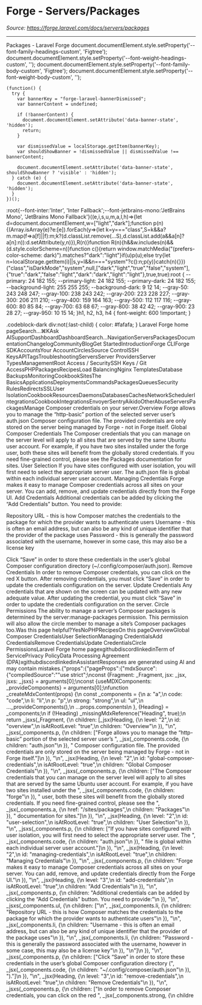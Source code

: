 # Forge - Servers/Packages

*Source: https://forge.laravel.com/docs/servers/packages*

---

Packages - Laravel Forge
              document.documentElement.style.setProperty('--font-family-headings-custom', 'Figtree');
              document.documentElement.style.setProperty('--font-weight-headings-custom', '');
              document.documentElement.style.setProperty('--font-family-body-custom', 'Figtree');
              document.documentElement.style.setProperty('--font-weight-body-custom', '');
            
    (function() {
      try {
        var bannerKey = "forge-laravel-bannerDismissed";
        var bannerContent = undefined;
        
        if (!bannerContent) {
          document.documentElement.setAttribute('data-banner-state', 'hidden');
          return;
        }
        
        var dismissedValue = localStorage.getItem(bannerKey);
        var shouldShowBanner = !dismissedValue || dismissedValue !== bannerContent;
        
        document.documentElement.setAttribute('data-banner-state', shouldShowBanner ? 'visible' : 'hidden');
      } catch (e) {
        document.documentElement.setAttribute('data-banner-state', 'hidden');
      }
    })();
  :root{--font-inter:'Inter', 'Inter Fallback';--font-jetbrains-mono:'JetBrains Mono', 'JetBrains Mono Fallback'}((e,i,s,u,m,a,l,h)=>{let d=document.documentElement,w=["light","dark"];function p(n){(Array.isArray(e)?e:[e]).forEach(y=>{let k=y==="class",S=k&&a?m.map(f=>a[f]||f):m;k?(d.classList.remove(...S),d.classList.add(a&&a[n]?a[n]:n)):d.setAttribute(y,n)}),R(n)}function R(n){h&&w.includes(n)&&(d.style.colorScheme=n)}function c(){return window.matchMedia("(prefers-color-scheme: dark)").matches?"dark":"light"}if(u)p(u);else try{let n=localStorage.getItem(i)||s,y=l&&n==="system"?c():n;p(y)}catch(n){}})("class","isDarkMode","system",null,["dark","light","true","false","system"],{"true":"dark","false":"light","dark":"dark","light":"light"},true,true):root {
    --primary: 24 182 155;
    --primary-light: 24 182 155;
    --primary-dark: 24 182 155;
    --background-light: 255 255 255;
    --background-dark: 9 12 14;
    --gray-50: 243 248 247;
    --gray-100: 238 243 242;
    --gray-200: 223 228 227;
    --gray-300: 206 211 210;
    --gray-400: 159 164 163;
    --gray-500: 112 117 116;
    --gray-600: 80 85 84;
    --gray-700: 63 68 67;
    --gray-800: 38 42 42;
    --gray-900: 23 28 27;
    --gray-950: 10 15 14;
  }h1, h2, h3, h4 {
    font-weight: 600 !important;
}

.codeblock-dark div:not(:last-child) {
    color: #fafafa;
}
Laravel Forge home pageSearch...⌘KAsk AISupportDashboardDashboardSearch...NavigationServersPackagesDocumentationChangelogCommunityBlogGet StartedIntroductionForge CLIForge SDKAccountsYour AccountCirclesSource ControlSSH KeysAPITagsTroubleshootingServersServer ProvidersServer TypesManagementRoot Access / SecuritySSH Keys / Git AccessPHPPackagesRecipesLoad BalancingNginx TemplatesDatabase BackupsMonitoringCookbookSitesThe BasicsApplicationsDeploymentsCommandsPackagesQueuesSecurity RulesRedirectsSSLUser IsolationCookbookResourcesDaemonsDatabasesCachesNetworkSchedulerIntegrationsCookbookIntegrationsEnvoyerSentryAikidoOtherAbuseServersPackagesManage Composer credentials on your server.​Overview
Forge allows you to manage the “http-basic” portion of the selected server user’s auth.json Composer configuration file. The provided credentials are only stored on the server being managed by Forge - not in Forge itself.
​Global Composer Credentials
The Composer credentials that you can manage on the server level will apply to all sites that are served by the same Ubuntu user account. For example, if you have two sites installed under the forge user, both these sites will benefit from the globally stored credentials. If you need fine-grained control, please see the Packages documentation for sites.
​User Selection
If you have sites configured with user isolation, you will first need to select the appropriate server user. The auth.json file is global within each individual server user account.
​Managing Credentials
Forge makes it easy to manage Composer credentials across all sites on your server. You can add, remove, and update credentials directly from the Forge UI.
​Add Credentials
Additional credentials can be added by clicking the “Add Credentials” button. You need to provide:

Repository URL - this is how Composer matches the credentials to the package for which the provider wants to authenticate users
Username - this is often an email address, but can also be any kind of unique identifier that the provider of the package uses
Password - this is generally the password associated with the username, however in some case, this may also be a license key

Click “Save” in order to store these credentials in the user’s global Composer configuration directory (~/.config/composer/auth.json).
​Remove Credentials
In order to remove Composer credentials, you can click on the red X button.
After removing credentials, you must click “Save” in order to update the credentials configuration on the server.
​Update Credentials
Any credentials that are shown on the screen can be updated with any new adequate value.
After updating the credential, you must click “Save” in order to update the credentials configuration on the server.
​Circle Permissions
The ability to manage a server’s Composer packages is determined by the server:manage-packages permission. This permission will also allow the circle member to manage a site’s Composer packages too.Was this page helpful?YesNoPHPRecipesOn this pageOverviewGlobal Composer CredentialsUser SelectionManaging CredentialsAdd CredentialsRemove CredentialsUpdate CredentialsCircle PermissionsLaravel Forge home pagexgithubdiscordlinkedinTerm of ServicePrivacy PolicyData Processing Agreement (DPA)xgithubdiscordlinkedinAssistantResponses are generated using AI and may contain mistakes.{"props":{"pageProps":{"mdxSource":{"compiledSource":"\"use strict\";\nconst {Fragment: _Fragment, jsx: _jsx, jsxs: _jsxs} = arguments[0];\nconst {useMDXComponents: _provideComponents} = arguments[0];\nfunction _createMdxContent(props) {\n  const _components = {\n    a: \"a\",\n    code: \"code\",\n    li: \"li\",\n    p: \"p\",\n    strong: \"strong\",\n    ul: \"ul\",\n    ..._provideComponents(),\n    ...props.components\n  }, {Heading} = _components;\n  if (!Heading) _missingMdxReference(\"Heading\", true);\n  return _jsxs(_Fragment, {\n    children: [_jsx(Heading, {\n      level: \"2\",\n      id: \"overview\",\n      isAtRootLevel: \"true\",\n      children: \"Overview\"\n    }), \"\\n\", _jsxs(_components.p, {\n      children: [\"Forge allows you to manage the “http-basic” portion of the selected server user’s \", _jsx(_components.code, {\n        children: \"auth.json\"\n      }), \" Composer configuration file. The provided credentials are only stored on the server being managed by Forge - not in Forge itself.\"]\n    }), \"\\n\", _jsx(Heading, {\n      level: \"2\",\n      id: \"global-composer-credentials\",\n      isAtRootLevel: \"true\",\n      children: \"Global Composer Credentials\"\n    }), \"\\n\", _jsxs(_components.p, {\n      children: [\"The Composer credentials that you can manage on the server level will apply to all sites that are served by the same Ubuntu user account. For example, if you have two sites installed under the \", _jsx(_components.code, {\n        children: \"forge\"\n      }), \" user, both these sites will benefit from the globally stored credentials. If you need fine-grained control, please see the \", _jsx(_components.a, {\n        href: \"/sites/packages\",\n        children: \"Packages\"\n      }), \" documentation for sites.\"]\n    }), \"\\n\", _jsx(Heading, {\n      level: \"2\",\n      id: \"user-selection\",\n      isAtRootLevel: \"true\",\n      children: \"User Selection\"\n    }), \"\\n\", _jsxs(_components.p, {\n      children: [\"If you have sites configured with user isolation, you will first need to select the appropriate server user. The \", _jsx(_components.code, {\n        children: \"auth.json\"\n      }), \" file is global within each individual server user account.\"]\n    }), \"\\n\", _jsx(Heading, {\n      level: \"2\",\n      id: \"managing-credentials\",\n      isAtRootLevel: \"true\",\n      children: \"Managing Credentials\"\n    }), \"\\n\", _jsx(_components.p, {\n      children: \"Forge makes it easy to manage Composer credentials across all sites on your server. You can add, remove, and update credentials directly from the Forge UI.\"\n    }), \"\\n\", _jsx(Heading, {\n      level: \"3\",\n      id: \"add-credentials\",\n      isAtRootLevel: \"true\",\n      children: \"Add Credentials\"\n    }), \"\\n\", _jsx(_components.p, {\n      children: \"Additional credentials can be added by clicking the “Add Credentials” button. You need to provide:\"\n    }), \"\\n\", _jsxs(_components.ul, {\n      children: [\"\\n\", _jsx(_components.li, {\n        children: \"Repository URL - this is how Composer matches the credentials to the package for which the provider wants to authenticate users\"\n      }), \"\\n\", _jsx(_components.li, {\n        children: \"Username - this is often an email address, but can also be any kind of unique identifier that the provider of the package uses\"\n      }), \"\\n\", _jsx(_components.li, {\n        children: \"Password - this is generally the password associated with the username, however in some case, this may also be a license key\"\n      }), \"\\n\"]\n    }), \"\\n\", _jsxs(_components.p, {\n      children: [\"Click “Save” in order to store these credentials in the user’s global Composer configuration directory (\", _jsx(_components.code, {\n        children: \"~/.config/composer/auth.json\"\n      }), \").\"]\n    }), \"\\n\", _jsx(Heading, {\n      level: \"3\",\n      id: \"remove-credentials\",\n      isAtRootLevel: \"true\",\n      children: \"Remove Credentials\"\n    }), \"\\n\", _jsxs(_components.p, {\n      children: [\"In order to remove Composer credentials, you can click on the red \", _jsx(_components.strong, {\n        childre